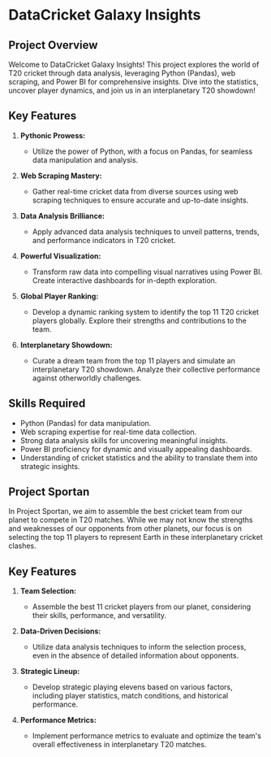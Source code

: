 # DataCricket Galaxy Insights

## Project Overview

Welcome to DataCricket Galaxy Insights! This project explores the world of T20 cricket through data analysis, leveraging Python (Pandas), web scraping, and Power BI for comprehensive insights. Dive into the statistics, uncover player dynamics, and join us in an interplanetary T20 showdown!

## Key Features

1. **Pythonic Prowess:**
   - Utilize the power of Python, with a focus on Pandas, for seamless data manipulation and analysis.

2. **Web Scraping Mastery:**
   - Gather real-time cricket data from diverse sources using web scraping techniques to ensure accurate and up-to-date insights.

3. **Data Analysis Brilliance:**
   - Apply advanced data analysis techniques to unveil patterns, trends, and performance indicators in T20 cricket.

4. **Powerful Visualization:**
   - Transform raw data into compelling visual narratives using Power BI. Create interactive dashboards for in-depth exploration.

5. **Global Player Ranking:**
   - Develop a dynamic ranking system to identify the top 11 T20 cricket players globally. Explore their strengths and contributions to the team.

6. **Interplanetary Showdown:**
   - Curate a dream team from the top 11 players and simulate an interplanetary T20 showdown. Analyze their collective performance against otherworldly challenges.

## Skills Required

- Python (Pandas) for data manipulation.
- Web scraping expertise for real-time data collection.
- Strong data analysis skills for uncovering meaningful insights.
- Power BI proficiency for dynamic and visually appealing dashboards.
- Understanding of cricket statistics and the ability to translate them into strategic insights.

## Project Sportan

In Project Sportan, we aim to assemble the best cricket team from our planet to compete in T20 matches. While we may not know the strengths and weaknesses of our opponents from other planets, our focus is on selecting the top 11 players to represent Earth in these interplanetary cricket clashes.

## Key Features

1. **Team Selection:**
   - Assemble the best 11 cricket players from our planet, considering their skills, performance, and versatility.

2. **Data-Driven Decisions:**
   - Utilize data analysis techniques to inform the selection process, even in the absence of detailed information about opponents.

3. **Strategic Lineup:**
   - Develop strategic playing elevens based on various factors, including player statistics, match conditions, and historical performance.

4. **Performance Metrics:**
   - Implement performance metrics to evaluate and optimize the team's overall effectiveness in interplanetary T20 matches.
